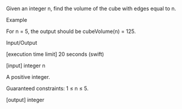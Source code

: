 Given an integer n, find the volume of the cube with edges equal to n.

Example

For n = 5, the output should be
cubeVolume(n) = 125.

Input/Output

[execution time limit] 20 seconds (swift)

[input] integer n

A positive integer.

Guaranteed constraints:
1 ≤ n ≤ 5.

[output] integer